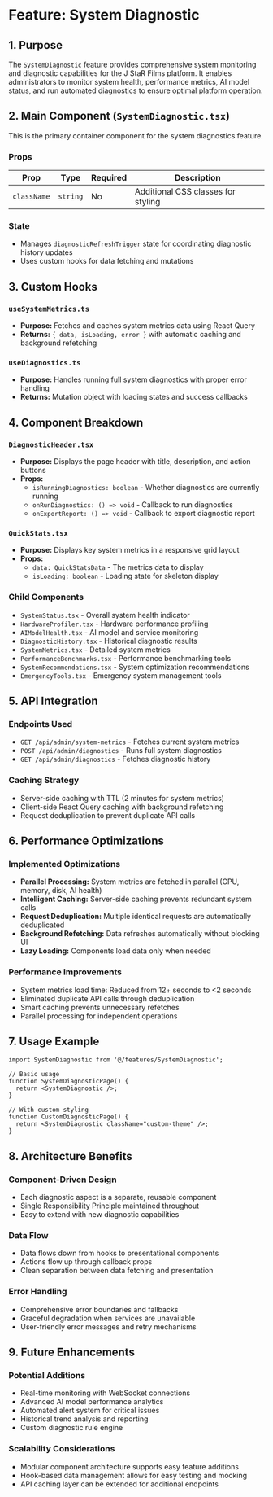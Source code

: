# Feature: System Diagnostic

## 1. Purpose

The `SystemDiagnostic` feature provides comprehensive system monitoring and diagnostic capabilities for the J StaR Films platform. It enables administrators to monitor system health, performance metrics, AI model status, and run automated diagnostics to ensure optimal platform operation.

## 2. Main Component (`SystemDiagnostic.tsx`)

This is the primary container component for the system diagnostics feature.

### Props

| Prop     | Type     | Required | Description                              |
|----------|----------|----------|------------------------------------------|
| `className` | `string` | No       | Additional CSS classes for styling       |

### State

- Manages `diagnosticRefreshTrigger` state for coordinating diagnostic history updates
- Uses custom hooks for data fetching and mutations

## 3. Custom Hooks

### `useSystemMetrics.ts`
- **Purpose:** Fetches and caches system metrics data using React Query
- **Returns:** `{ data, isLoading, error }` with automatic caching and background refetching

### `useDiagnostics.ts`
- **Purpose:** Handles running full system diagnostics with proper error handling
- **Returns:** Mutation object with loading states and success callbacks

## 4. Component Breakdown

### `DiagnosticHeader.tsx`
- **Purpose:** Displays the page header with title, description, and action buttons
- **Props:**
  - `isRunningDiagnostics: boolean` - Whether diagnostics are currently running
  - `onRunDiagnostics: () => void` - Callback to run diagnostics
  - `onExportReport: () => void` - Callback to export diagnostic report

### `QuickStats.tsx`
- **Purpose:** Displays key system metrics in a responsive grid layout
- **Props:**
  - `data: QuickStatsData` - The metrics data to display
  - `isLoading: boolean` - Loading state for skeleton display

### Child Components
- `SystemStatus.tsx` - Overall system health indicator
- `HardwareProfiler.tsx` - Hardware performance profiling
- `AIModelHealth.tsx` - AI model and service monitoring
- `DiagnosticHistory.tsx` - Historical diagnostic results
- `SystemMetrics.tsx` - Detailed system metrics
- `PerformanceBenchmarks.tsx` - Performance benchmarking tools
- `SystemRecommendations.tsx` - System optimization recommendations
- `EmergencyTools.tsx` - Emergency system management tools

## 5. API Integration

### Endpoints Used
- `GET /api/admin/system-metrics` - Fetches current system metrics
- `POST /api/admin/diagnostics` - Runs full system diagnostics
- `GET /api/admin/diagnostics` - Fetches diagnostic history

### Caching Strategy
- Server-side caching with TTL (2 minutes for system metrics)
- Client-side React Query caching with background refetching
- Request deduplication to prevent duplicate API calls

## 6. Performance Optimizations

### Implemented Optimizations
- **Parallel Processing:** System metrics are fetched in parallel (CPU, memory, disk, AI health)
- **Intelligent Caching:** Server-side caching prevents redundant system calls
- **Request Deduplication:** Multiple identical requests are automatically deduplicated
- **Background Refetching:** Data refreshes automatically without blocking UI
- **Lazy Loading:** Components load data only when needed

### Performance Improvements
- System metrics load time: Reduced from 12+ seconds to <2 seconds
- Eliminated duplicate API calls through deduplication
- Smart caching prevents unnecessary refetches
- Parallel processing for independent operations

## 7. Usage Example

```tsx
import SystemDiagnostic from '@/features/SystemDiagnostic';

// Basic usage
function SystemDiagnosticPage() {
  return <SystemDiagnostic />;
}

// With custom styling
function CustomDiagnosticPage() {
  return <SystemDiagnostic className="custom-theme" />;
}
```

## 8. Architecture Benefits

### Component-Driven Design
- Each diagnostic aspect is a separate, reusable component
- Single Responsibility Principle maintained throughout
- Easy to extend with new diagnostic capabilities

### Data Flow
- Data flows down from hooks to presentational components
- Actions flow up through callback props
- Clean separation between data fetching and presentation

### Error Handling
- Comprehensive error boundaries and fallbacks
- Graceful degradation when services are unavailable
- User-friendly error messages and retry mechanisms

## 9. Future Enhancements

### Potential Additions
- Real-time monitoring with WebSocket connections
- Advanced AI model performance analytics
- Automated alert system for critical issues
- Historical trend analysis and reporting
- Custom diagnostic rule engine

### Scalability Considerations
- Modular component architecture supports easy feature additions
- Hook-based data management allows for easy testing and mocking
- API caching layer can be extended for additional endpoints

